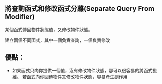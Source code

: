 ## 將查詢函式和修改函式分離(Separate Query From Modifier)

某個函式傳回物件狀態值，又修改物件狀態。

建立兩個不同函式，其中一個負責查詢，一個負責修改

## 優點：
* 如果函式只向你提供一個值，沒有修改物件狀態，那可以很容易的將函式搬離。
  若函式向你回傳物件又修改物件狀態，容易產生副作用






